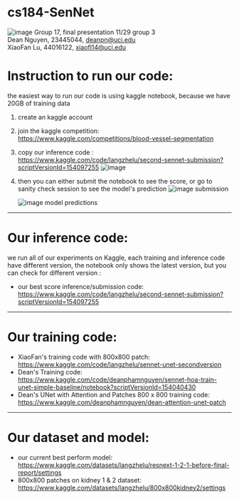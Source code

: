 # cs184-SenNet

![image](https://github.com/lucasXiaofan/cs184-SenNet/assets/91307310/6dff850e-85a9-44cc-8b36-2032a2ee4e08)
Group 17, final presentation 11/29 group 3 </br>
Dean Nguyen, 23445044, deanpn@uci.edu</br>
XiaoFan Lu, 44016122, xiaofl14@uci.edu </br>


# Instruction to run our code: 
the easiest way to run our code is using kaggle notebook, because we have 20GB of training data
1. create an kaggle account
2. join the kaggle competition: https://www.kaggle.com/competitions/blood-vessel-segmentation
3. copy our inference code : https://www.kaggle.com/code/langzhelu/second-sennet-submission?scriptVersionId=154097255
   ![image](https://github.com/lucasXiaofan/cs184-SenNet/assets/91307310/9a712180-59fe-45c2-9c96-7f11f21f64e3)
   
4. then you can either submit the notebook to see the score, or go to sanity check session to see the model's prediction
   ![image](https://github.com/lucasXiaofan/cs184-SenNet/assets/91307310/a23eeb67-d1b2-4859-8784-a3d405a87c4d)
     submission

   ![image](https://github.com/lucasXiaofan/cs184-SenNet/assets/91307310/2878d348-f9aa-4489-beb7-0220607e9574)
     model predictions
---
# Our inference code: 
we run all of our experiments on Kaggle, each training and inference code have different version, the notebook only shows the latest version, but you can check for different version : 
* our best score inference/submission code: 
https://www.kaggle.com/code/langzhelu/second-sennet-submission?scriptVersionId=154097255
---
# Our training code: 
* XiaoFan's training code with 800x800 patch:
https://www.kaggle.com/code/langzhelu/sennet-unet-secondversion
* Dean's Training code: 
https://www.kaggle.com/code/deanphamnguyen/sennet-hoa-train-unet-simple-baseline/notebook?scriptVersionId=154040430
* Dean's UNet with Attention and Patches 800 x 800 training code:
https://www.kaggle.com/deanphamnguyen/dean-attention-unet-patch
---
# Our dataset and model:
* our current best perform model:
https://www.kaggle.com/datasets/langzhelu/resnext-1-2-1-before-final-report/settings
* 800x800 patches on kidney 1 & 2 dataset: 
https://www.kaggle.com/datasets/langzhelu/800x800kidney2/settings


